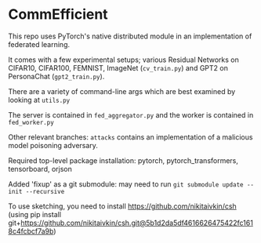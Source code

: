 # CommEfficient
This repo uses PyTorch's native distributed module in an implementation of federated learning.

It comes with a few experimental setups; various Residual Networks on CIFAR10, CIFAR100, FEMNIST, ImageNet (`cv_train.py`) and GPT2 on PersonaChat (`gpt2_train.py`). 

There are a variety of command-line args which are best examined by looking at `utils.py`

The server is contained in `fed_aggregator.py` and the worker is contained in `fed_worker.py`

Other relevant branches: `attacks` contains an implementation of a malicious model poisoning adversary.

Required top-level package installation:
pytorch, pytorch_transformers, tensorboard, orjson

Added 'fixup' as a git submodule:
may need to run `git submodule update --init --recursive` 

To use sketching, you need to install https://github.com/nikitaivkin/csh
(using pip install git+https://github.com/nikitaivkin/csh.git@5b1d2da5df4616626475422fc1618c4fcbcf7a9b)
